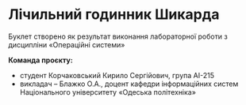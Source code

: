 # Лічильний годинник Шикарда
Буклет створено як результат виконання лабораторної роботи з дисципліни «Операційні системи»

**Команда проєкту:**
+ студент Корчаковський Кирило Сергійович, група АІ-215
+ викладач – Блажко О.А., доцент кафедри інформаційних систем Національного університету «Одеська політехніка»
